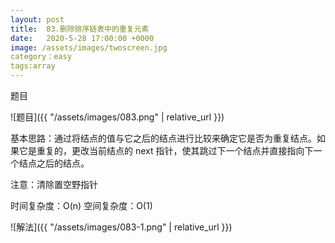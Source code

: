 ```yaml
---
layout: post
title:  83.删除排序链表中的重复元素
date:   2020-5-28 17:00:00 +0000
image: /assets/images/twoscreen.jpg
category：easy
tags:array
---
```

题目

![题目]({{ "/assets/images/083.png" | relative_url }})


基本思路：通过将结点的值与它之后的结点进行比较来确定它是否为重复结点。如果它是重复的，更改当前结点的 next 指针，使其跳过下一个结点并直接指向下一个结点之后的结点。

注意：清除置空野指针

时间复杂度：O(n)
空间复杂度：O(1)

![解法]({{ "/assets/images/083-1.png" | relative_url }})



